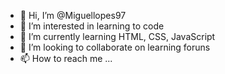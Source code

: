 - 👋 Hi, I’m @Miguellopes97
- 👀 I’m interested in learning to code
- 🌱 I’m currently learning HTML, CSS, JavaScript
- 💞️ I’m looking to collaborate on learning foruns
- 📫 How to reach me ...

<!---
Miguellopes97/Miguellopes97 is a ✨ special ✨ repository because its `README.md` (this file) appears on your GitHub profile.
You can click the Preview link to take a look at your changes.
--->
